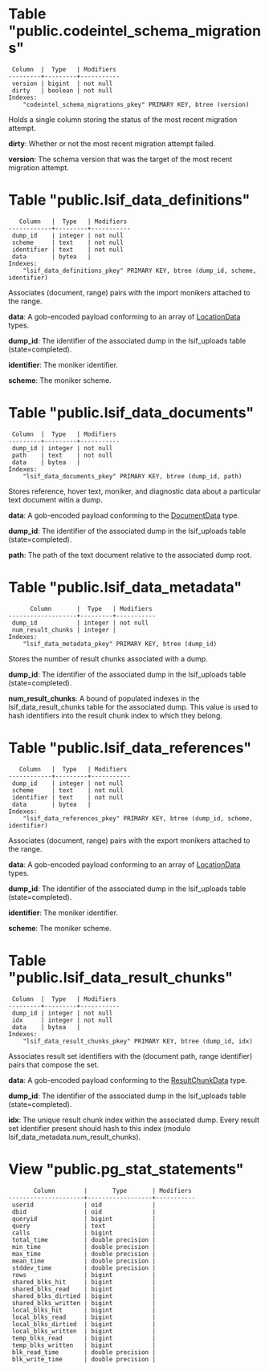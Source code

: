 # Table "public.codeintel_schema_migrations"
```
 Column  |  Type   | Modifiers 
---------+---------+-----------
 version | bigint  | not null
 dirty   | boolean | not null
Indexes:
    "codeintel_schema_migrations_pkey" PRIMARY KEY, btree (version)

```

Holds a single column storing the status of the most recent migration attempt.

**dirty**: Whether or not the most recent migration attempt failed.

**version**: The schema version that was the target of the most recent migration attempt.

# Table "public.lsif_data_definitions"
```
   Column   |  Type   | Modifiers 
------------+---------+-----------
 dump_id    | integer | not null
 scheme     | text    | not null
 identifier | text    | not null
 data       | bytea   | 
Indexes:
    "lsif_data_definitions_pkey" PRIMARY KEY, btree (dump_id, scheme, identifier)

```

Associates (document, range) pairs with the import monikers attached to the range.

**data**: A gob-encoded payload conforming to an array of [LocationData](https://sourcegraph.com/github.com/sourcegraph/sourcegraph@3.23/-/blob/enterprise/internal/codeintel/stores/lsifstore/types.go#L100:6) types.

**dump_id**: The identifier of the associated dump in the lsif_uploads table (state=completed).

**identifier**: The moniker identifier.

**scheme**: The moniker scheme.

# Table "public.lsif_data_documents"
```
 Column  |  Type   | Modifiers 
---------+---------+-----------
 dump_id | integer | not null
 path    | text    | not null
 data    | bytea   | 
Indexes:
    "lsif_data_documents_pkey" PRIMARY KEY, btree (dump_id, path)

```

Stores reference, hover text, moniker, and diagnostic data about a particular text document witin a dump.

**data**: A gob-encoded payload conforming to the [DocumentData](https://sourcegraph.com/github.com/sourcegraph/sourcegraph@3.23/-/blob/enterprise/internal/codeintel/stores/lsifstore/types.go#L13:6) type.

**dump_id**: The identifier of the associated dump in the lsif_uploads table (state=completed).

**path**: The path of the text document relative to the associated dump root.

# Table "public.lsif_data_metadata"
```
      Column       |  Type   | Modifiers 
-------------------+---------+-----------
 dump_id           | integer | not null
 num_result_chunks | integer | 
Indexes:
    "lsif_data_metadata_pkey" PRIMARY KEY, btree (dump_id)

```

Stores the number of result chunks associated with a dump.

**dump_id**: The identifier of the associated dump in the lsif_uploads table (state=completed).

**num_result_chunks**: A bound of populated indexes in the lsif_data_result_chunks table for the associated dump. This value is used to hash identifiers into the result chunk index to which they belong.

# Table "public.lsif_data_references"
```
   Column   |  Type   | Modifiers 
------------+---------+-----------
 dump_id    | integer | not null
 scheme     | text    | not null
 identifier | text    | not null
 data       | bytea   | 
Indexes:
    "lsif_data_references_pkey" PRIMARY KEY, btree (dump_id, scheme, identifier)

```

Associates (document, range) pairs with the export monikers attached to the range.

**data**: A gob-encoded payload conforming to an array of [LocationData](https://sourcegraph.com/github.com/sourcegraph/sourcegraph@3.23/-/blob/enterprise/internal/codeintel/stores/lsifstore/types.go#L100:6) types.

**dump_id**: The identifier of the associated dump in the lsif_uploads table (state=completed).

**identifier**: The moniker identifier.

**scheme**: The moniker scheme.

# Table "public.lsif_data_result_chunks"
```
 Column  |  Type   | Modifiers 
---------+---------+-----------
 dump_id | integer | not null
 idx     | integer | not null
 data    | bytea   | 
Indexes:
    "lsif_data_result_chunks_pkey" PRIMARY KEY, btree (dump_id, idx)

```

Associates result set identifiers with the (document path, range identifier) pairs that compose the set.

**data**: A gob-encoded payload conforming to the [ResultChunkData](https://sourcegraph.com/github.com/sourcegraph/sourcegraph@3.23/-/blob/enterprise/internal/codeintel/stores/lsifstore/types.go#L70:6) type.

**dump_id**: The identifier of the associated dump in the lsif_uploads table (state=completed).

**idx**: The unique result chunk index within the associated dump. Every result set identifier present should hash to this index (modulo lsif_data_metadata.num_result_chunks).

# View "public.pg_stat_statements"
```
       Column        |       Type       | Modifiers 
---------------------+------------------+-----------
 userid              | oid              | 
 dbid                | oid              | 
 queryid             | bigint           | 
 query               | text             | 
 calls               | bigint           | 
 total_time          | double precision | 
 min_time            | double precision | 
 max_time            | double precision | 
 mean_time           | double precision | 
 stddev_time         | double precision | 
 rows                | bigint           | 
 shared_blks_hit     | bigint           | 
 shared_blks_read    | bigint           | 
 shared_blks_dirtied | bigint           | 
 shared_blks_written | bigint           | 
 local_blks_hit      | bigint           | 
 local_blks_read     | bigint           | 
 local_blks_dirtied  | bigint           | 
 local_blks_written  | bigint           | 
 temp_blks_read      | bigint           | 
 temp_blks_written   | bigint           | 
 blk_read_time       | double precision | 
 blk_write_time      | double precision | 

```
